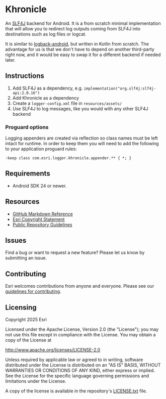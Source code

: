 # Khronicle

An [SLF4J](https://www.slf4j.org) backend for Android. It is a from scratch minimal implementation that will allow you to redirect log outputs coming from SLF4J into destinations such as log files or logcat.

It is similar to [logback-android](https://github.com/tony19/logback-android), but written in Kotlin from scratch. The advantage for us is that we don't have to depend on another third-party right now, and it would be easy to swap it for a different backend if needed later.

## Instructions

1. Add SLF4J as a dependency, e.g. `implementation("org.slf4j:slf4j-api:2.0.16")`
1. Add Khronicle as a dependency
1. Create a `logger-config.xml` file in `resources/assets/`
1. Use SLF4J to log messages, like you would with any other SLF4J backend

### Proguard options

Logging appenders are created via reflection so class names must be left  intact for runtime.  In 
order to keep them you will need to add the following to your application proguard rules:

```
-keep class com.esri.logger.khronicle.appender.** { *; }
```

## Requirements

* Android SDK 24 or newer.

## Resources

* [GitHub Markdown Reference](https://docs.github.com/en/get-started/writing-on-github/getting-started-with-writing-and-formatting-on-github/basic-writing-and-formatting-syntax)
* [Esri Copyright Statement](https://github-admin.esri.com/doc/copyright.txt)
* [Public Repository Guidelines](https://github-admin.esri.com/doc/public-repository-requirements-and-guidelines.html)

## Issues

Find a bug or want to request a new feature?  Please let us know by submitting an issue.

## Contributing

Esri welcomes contributions from anyone and everyone. Please see our [guidelines for contributing](https://github.com/esri/contributing).

## Licensing

Copyright 2025 Esri

Licensed under the Apache License, Version 2.0 (the "License");
you may not use this file except in compliance with the License.
You may obtain a copy of the License at

   http://www.apache.org/licenses/LICENSE-2.0

Unless required by applicable law or agreed to in writing, software
distributed under the License is distributed on an "AS IS" BASIS,
WITHOUT WARRANTIES OR CONDITIONS OF ANY KIND, either express or implied.
See the License for the specific language governing permissions and
limitations under the License.

A copy of the license is available in the repository's [LICENSE.txt](LICENSE.txt?raw=true) file.

